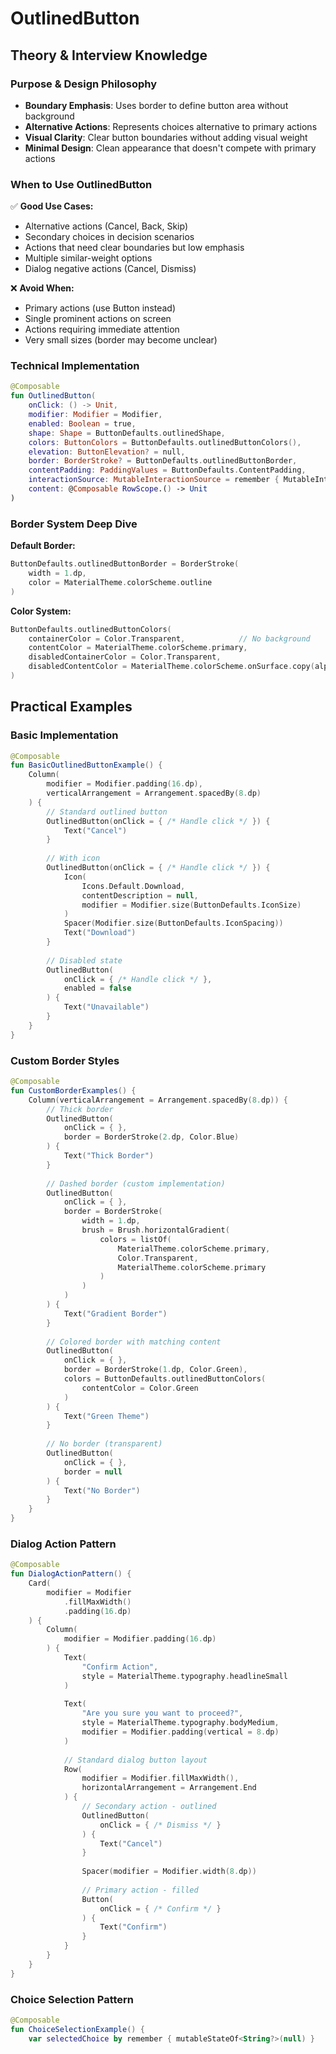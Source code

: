 # OutlinedButton

## Theory & Interview Knowledge

### Purpose & Design Philosophy

- **Boundary Emphasis**: Uses border to define button area without background
- **Alternative Actions**: Represents choices alternative to primary actions
- **Visual Clarity**: Clear button boundaries without adding visual weight
- **Minimal Design**: Clean appearance that doesn't compete with primary actions

### When to Use OutlinedButton

✅ **Good Use Cases:**

- Alternative actions (Cancel, Back, Skip)
- Secondary choices in decision scenarios
- Actions that need clear boundaries but low emphasis
- Multiple similar-weight options
- Dialog negative actions (Cancel, Dismiss)

❌ **Avoid When:**

- Primary actions (use Button instead)
- Single prominent actions on screen
- Actions requiring immediate attention
- Very small sizes (border may become unclear)

### Technical Implementation

```kotlin
@Composable
fun OutlinedButton(
    onClick: () -> Unit,
    modifier: Modifier = Modifier,
    enabled: Boolean = true,
    shape: Shape = ButtonDefaults.outlinedShape,
    colors: ButtonColors = ButtonDefaults.outlinedButtonColors(),
    elevation: ButtonElevation? = null,
    border: BorderStroke? = ButtonDefaults.outlinedButtonBorder,
    contentPadding: PaddingValues = ButtonDefaults.ContentPadding,
    interactionSource: MutableInteractionSource = remember { MutableInteractionSource() },
    content: @Composable RowScope.() -> Unit
)
```

### Border System Deep Dive

**Default Border:**

```kotlin
ButtonDefaults.outlinedButtonBorder = BorderStroke(
    width = 1.dp,
    color = MaterialTheme.colorScheme.outline
)
```

**Color System:**

```kotlin
ButtonDefaults.outlinedButtonColors(
    containerColor = Color.Transparent,            // No background
    contentColor = MaterialTheme.colorScheme.primary,
    disabledContainerColor = Color.Transparent,
    disabledContentColor = MaterialTheme.colorScheme.onSurface.copy(alpha = 0.38f)
)
```

## Practical Examples

### Basic Implementation

```kotlin
@Composable
fun BasicOutlinedButtonExample() {
    Column(
        modifier = Modifier.padding(16.dp),
        verticalArrangement = Arrangement.spacedBy(8.dp)
    ) {
        // Standard outlined button
        OutlinedButton(onClick = { /* Handle click */ }) {
            Text("Cancel")
        }
        
        // With icon
        OutlinedButton(onClick = { /* Handle click */ }) {
            Icon(
                Icons.Default.Download,
                contentDescription = null,
                modifier = Modifier.size(ButtonDefaults.IconSize)
            )
            Spacer(Modifier.size(ButtonDefaults.IconSpacing))
            Text("Download")
        }
        
        // Disabled state
        OutlinedButton(
            onClick = { /* Handle click */ },
            enabled = false
        ) {
            Text("Unavailable")
        }
    }
}
```

### Custom Border Styles

```kotlin
@Composable
fun CustomBorderExamples() {
    Column(verticalArrangement = Arrangement.spacedBy(8.dp)) {
        // Thick border
        OutlinedButton(
            onClick = { },
            border = BorderStroke(2.dp, Color.Blue)
        ) {
            Text("Thick Border")
        }
        
        // Dashed border (custom implementation)
        OutlinedButton(
            onClick = { },
            border = BorderStroke(
                width = 1.dp,
                brush = Brush.horizontalGradient(
                    colors = listOf(
                        MaterialTheme.colorScheme.primary,
                        Color.Transparent,
                        MaterialTheme.colorScheme.primary
                    )
                )
            )
        ) {
            Text("Gradient Border")
        }
        
        // Colored border with matching content
        OutlinedButton(
            onClick = { },
            border = BorderStroke(1.dp, Color.Green),
            colors = ButtonDefaults.outlinedButtonColors(
                contentColor = Color.Green
            )
        ) {
            Text("Green Theme")
        }
        
        // No border (transparent)
        OutlinedButton(
            onClick = { },
            border = null
        ) {
            Text("No Border")
        }
    }
}
```

### Dialog Action Pattern

```kotlin
@Composable
fun DialogActionPattern() {
    Card(
        modifier = Modifier
            .fillMaxWidth()
            .padding(16.dp)
    ) {
        Column(
            modifier = Modifier.padding(16.dp)
        ) {
            Text(
                "Confirm Action",
                style = MaterialTheme.typography.headlineSmall
            )
            
            Text(
                "Are you sure you want to proceed?",
                style = MaterialTheme.typography.bodyMedium,
                modifier = Modifier.padding(vertical = 8.dp)
            )
            
            // Standard dialog button layout
            Row(
                modifier = Modifier.fillMaxWidth(),
                horizontalArrangement = Arrangement.End
            ) {
                // Secondary action - outlined
                OutlinedButton(
                    onClick = { /* Dismiss */ }
                ) {
                    Text("Cancel")
                }
                
                Spacer(modifier = Modifier.width(8.dp))
                
                // Primary action - filled
                Button(
                    onClick = { /* Confirm */ }
                ) {
                    Text("Confirm")
                }
            }
        }
    }
}
```

### Choice Selection Pattern

```kotlin
@Composable
fun ChoiceSelectionExample() {
    var selectedChoice by remember { mutableStateOf<String?>(null) }
```